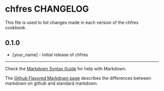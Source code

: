 chfres CHANGELOG
================

This file is used to list changes made in each version of the chfres cookbook.

0.1.0
-----
- [your_name] - Initial release of chfres

- - -
Check the [Markdown Syntax Guide](http://daringfireball.net/projects/markdown/syntax) for help with Markdown.

The [Github Flavored Markdown page](http://github.github.com/github-flavored-markdown/) describes the differences between markdown on github and standard markdown.
